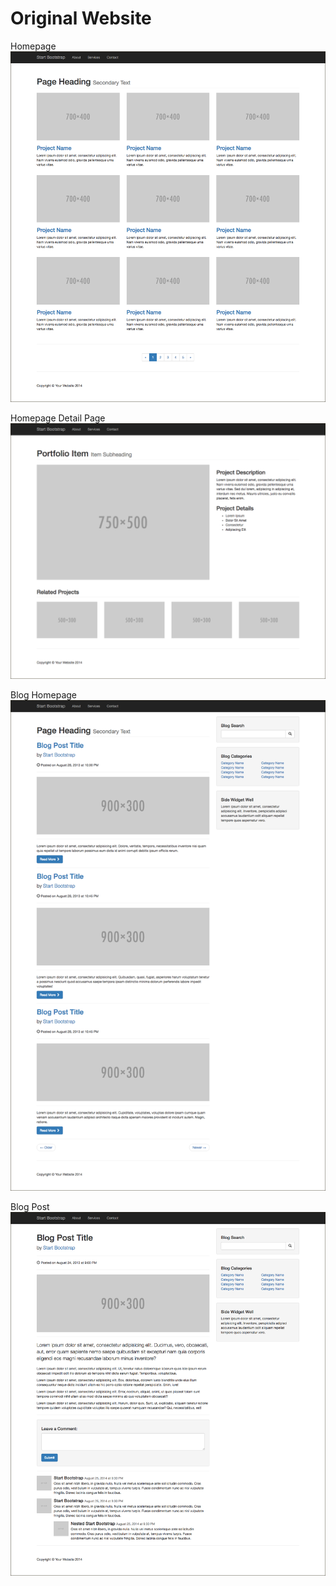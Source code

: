 # Original Website

Homepage
![](images/startbootstrap-3-col-portfolio.png)

Homepage Detail Page
![](images/startbootstrap-portfolio-item.png)

Blog Homepage
![](images/startbootstrap-blog-home.png)

Blog Post
![](images/startbootstrap-blog-post.png)
